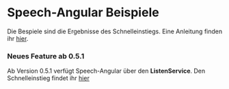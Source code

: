 # Speech-Angular Beispiele

Die Bespiele sind die Ergebnisse des Schnelleinstiegs.
Eine Anleitung finden ihr [hier](./../docs/QuickStart.md).

### Neues Feature ab 0.5.1
Ab Version 0.5.1 verfügt Speech-Angular über den **ListenService**.
Den Schnelleinstieg findet ihr [hier](./../docs/QuickStart-Listen.md)
